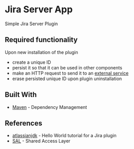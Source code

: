 # Jira Server App

Simple Jira Server Plugin 

## Required functionality

Upon new installation of the plugin 
  * create a unique ID
  * persist it so that it can be used in other components
  * make an HTTP request to send it to an [external service](https://postman-echo.com)
  * erase persisted unique ID upon plugin uninstallation
  
## Built With

* [Maven](https://maven.apache.org/) - Dependency Management

## References

* [atlassianjdk](https://developer.atlassian.com/server/framework/atlassian-sdk/set-up-the-atlassian-plugin-sdk-and-build-a-project/) - Hello World tutorial for a Jira plugin
* [SAL](
https://developer.atlassian.com/server/framework/atlassian-sdk/storing-plugin-settings/) - Shared Access Layer



